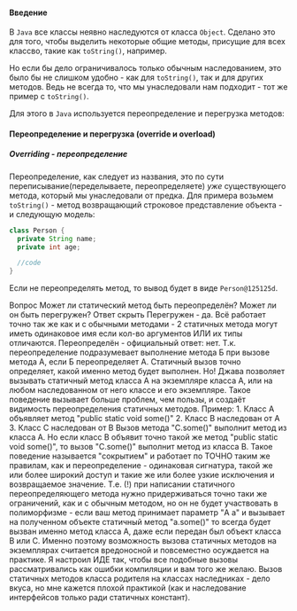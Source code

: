 #### Введение
В `Java` все классы неявно наследуются от класса `Object`.
Сделано это для того, чтобы выделить некоторые общие методы, присущие для всех классво, такие как `toString()`, например.

Но если бы дело ограничивалось только обычным наследованием, это было бы не слишком удобно - как для `toString()`, так и для других методов.
Ведь не всегда то, что мы унаследовали нам подходит - тот же пример с `toString()`.

Для этого в `Java` используется переопределение и перегрузка методов:

#### Переопределение и перегрузка (override и overload)
##### Overriding - переопределение
Переопределение, как следует из названия, это по сути переписывание(переделываете, переопределяете) *уже* существующего метода, который мы унаследовали от предка.
Для примера возьмем `toString()` - метод возвращающий строковое представление объекта - и следующую модель:
```java
class Person {
  private String name;
  private int age;

  //code
}
```

Если не переопределять метод, то вывод будет в виде `Person@125125d`.



Вопрос
Может ли статический метод быть переопределён? Может ли он быть перегружен?
Ответ скрыть
Перегружен - да. Всё работает точно так же как и с обычными методами - 2 статичных метода могут иметь одинаковое имя если кол-во аргументов ИЛИ их типы отличаются. Переопределён - официальный ответ: нет. Т.к. переопределение подразумевает выполнение метода Б при вызове метода А, если Б переопределяет А. Статичный вызов точно определяет, какой именно метод будет выполнен. Но! Джава позволяет вызывать статичный метод класса А на экземпляре класса А, или на любом наследованном от него классе и его экземпляре. Такое поведение вызывает больше проблем, чем пользы, и создаёт видимость переопределения статичных методов. Пример: 1. Класс A объявляет метод "public static void some()" 2. Класс B наследован от А 3. Класс C наследован от B Вызов метода "C.some()" выполнит метод из класса А. Но если класс B объявит точно такой же метод "public static void some()", то вызов "C.some()" выполнит метод из класса B. Такое поведение называется "сокрытием" и работает по ТОЧНО таким же правилам, как и переопределение - одинаковая сигнатура, такой же или более широкий доступ и такие же или более узкие исключения и возвращаемое значение. Т.е. (!) при написании статичного переопределяющего метода нужно придерживаться точно таки же ограничений, как и с обычным методом, но он не будет участвовать в полиморфизме - если ваш метод принимает параметр "A a" и вызывает на полученном объекте статичный метод "a.some()" то всегда будет вызван именно метод класса A, даже если передан был объект класса B или C. Именно поэтому возможность вызова статичных методов на экземплярах считается вредоносной и повсеместно осуждается на практике. Я настроил ИДЕ так, чтобы все подобные вызовы рассматривались как ошибки компиляции и вам того же желаю. Вызов статичных методов класса родителя на классах наследниках - дело вкуса, но мне кажется плохой практикой (как и наследование интерфейсов только ради статичных констант).
